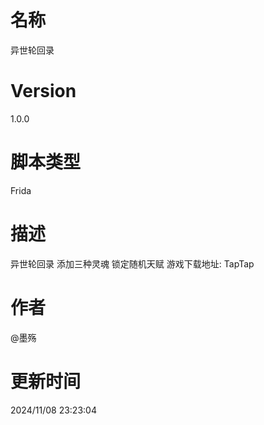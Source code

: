 # 名称
异世轮回录
# Version
1.0.0
# 脚本类型
Frida
# 描述
异世轮回录 添加三种灵魂 锁定随机天赋
游戏下载地址: TapTap
# 作者
@墨殇
# 更新时间
2024/11/08 23:23:04